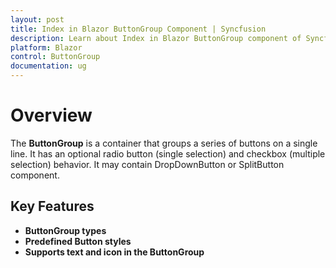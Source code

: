 ```yaml
---
layout: post
title: Index in Blazor ButtonGroup Component | Syncfusion 
description: Learn about Index in Blazor ButtonGroup component of Syncfusion, and more details.
platform: Blazor
control: ButtonGroup
documentation: ug
---
```


# Overview

The **ButtonGroup** is a container that groups a series of buttons on a single line. It has an optional radio button (single selection) and checkbox (multiple selection) behavior.
It may contain DropDownButton or SplitButton component.

## Key Features

* **ButtonGroup types**
* **Predefined Button styles**
* **Supports text and icon in the ButtonGroup**